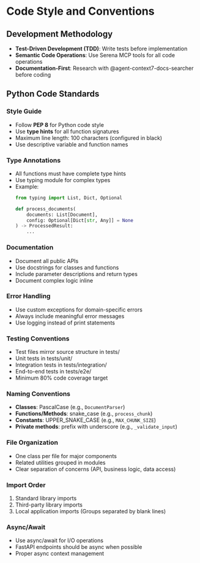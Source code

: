 # Code Style and Conventions

## Development Methodology
- **Test-Driven Development (TDD)**: Write tests before implementation
- **Semantic Code Operations**: Use Serena MCP tools for all code operations
- **Documentation-First**: Research with @agent-context7-docs-searcher before coding

## Python Code Standards

### Style Guide
- Follow **PEP 8** for Python code style
- Use **type hints** for all function signatures
- Maximum line length: 100 characters (configured in black)
- Use descriptive variable and function names

### Type Annotations
- All functions must have complete type hints
- Use typing module for complex types
- Example:
  ```python
  from typing import List, Dict, Optional
  
  def process_documents(
      documents: List[Document],
      config: Optional[Dict[str, Any]] = None
  ) -> ProcessedResult:
      ...
  ```

### Documentation
- Document all public APIs
- Use docstrings for classes and functions
- Include parameter descriptions and return types
- Document complex logic inline

### Error Handling
- Use custom exceptions for domain-specific errors
- Always include meaningful error messages
- Use logging instead of print statements

### Testing Conventions
- Test files mirror source structure in tests/
- Unit tests in tests/unit/
- Integration tests in tests/integration/
- End-to-end tests in tests/e2e/
- Minimum 80% code coverage target

### Naming Conventions
- **Classes**: PascalCase (e.g., `DocumentParser`)
- **Functions/Methods**: snake_case (e.g., `process_chunk`)
- **Constants**: UPPER_SNAKE_CASE (e.g., `MAX_CHUNK_SIZE`)
- **Private methods**: prefix with underscore (e.g., `_validate_input`)

### File Organization
- One class per file for major components
- Related utilities grouped in modules
- Clear separation of concerns (API, business logic, data access)

### Import Order
1. Standard library imports
2. Third-party library imports
3. Local application imports
(Groups separated by blank lines)

### Async/Await
- Use async/await for I/O operations
- FastAPI endpoints should be async when possible
- Proper async context management